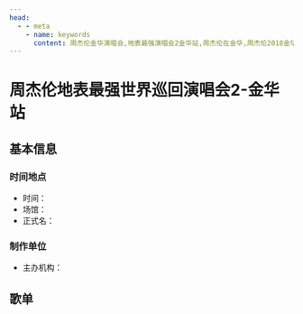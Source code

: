 ```yaml
---
head:
  - - meta
    - name: keywords
      content: 周杰伦金华演唱会,地表最强演唱会2金华站,周杰伦在金华,周杰伦2018金华演唱会
---
```


# 周杰伦地表最强世界巡回演唱会2-金华站

## 基本信息

### 时间地点
- 时间：
- 场馆：
- 正式名：

### 制作单位
- 主办机构：

## 歌单
